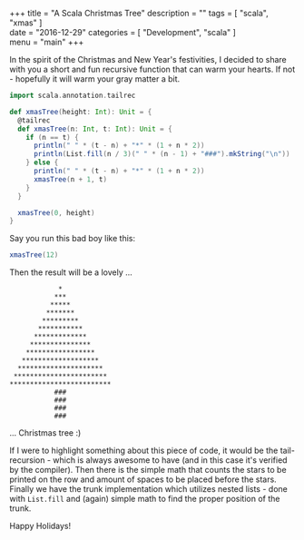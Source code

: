  +++
title = "A Scala Christmas Tree"
description = ""
tags = [
    "scala",
    "xmas"
]   
date = "2016-12-29"
categories = [
    "Development",
    "scala"
]   
menu = "main"
+++

In the spirit of the Christmas and New Year's festivities, I decided to share with you a short and fun recursive function that can warm your hearts. If not - hopefully it will warm your gray matter a bit.

```scala
import scala.annotation.tailrec

def xmasTree(height: Int): Unit = {
  @tailrec
  def xmasTree(n: Int, t: Int): Unit = {
    if (n == t) {
      println(" " * (t - n) + "*" * (1 + n * 2))
      println(List.fill(n / 3)(" " * (n - 1) + "###").mkString("\n"))
    } else {
      println(" " * (t - n) + "*" * (1 + n * 2))
      xmasTree(n + 1, t)
    }
  }

  xmasTree(0, height)
}
```

Say you run this bad boy like this:
```scala
xmasTree(12)
```

Then the result will be a lovely ...
```
            *
           ***
          *****
         *******
        *********
       ***********
      *************
     ***************
    *****************
   *******************
  *********************
 ***********************
*************************
           ###
           ###
           ###
           ###
```
... Christmas tree :)

If I were to highlight something about this piece of code, it would be the tail-recursion - which is always awesome to have (and in this case it's verified by the compiler). Then there is the simple math that counts the stars to be printed on the row and amount of spaces to be placed before the stars. Finally we have the trunk implementation which utilizes nested lists - done with `List.fill` and (again) simple math to find the proper position of the trunk.

Happy Holidays!
